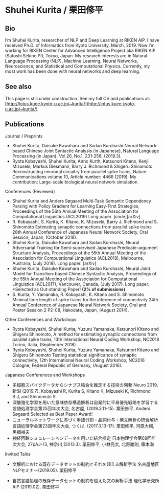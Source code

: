 # Shuhei Kurita / 栗田修平

## Bio
I’m Shuhei Kurita, researcher of NLP and Deep Learning at RIKEN AIP. I have received Ph.D. of Informatics from Kyoto University, March, 2019.
Now I’m working for RIKEN Center for Advanced Intelligence Project aka RIKEN AIP  (Satoshi Sekine PI), Tokyo, Japan.
My research interests are in Natural Language Processing (NLP), Machine Learning, Neural Networks, Neuroscience, and Statistical and Computational Physics. Currently, my most work has been done with neural networks and deep learning.

## See also
This page is still under construction. See my full CV and publications at: 
[http://lotus.kuee.kyoto-u.ac.jp/~kurita/](http://lotus.kuee.kyoto-u.ac.jp/~kurita/)

## Publications
Journal / Preprints
- Shuhei Kurita, Daisuke Kawahara and Sadao Kurohashi
Neural Network-based Chinese Joint Syntactic Analysis (in Japanese),
Natural Language Processing (in Japan),  Vol.26,  No.1, 231-258,  (2019.3).
- Ryota Kobayashi, Shuhei Kurita, Anno Kurth, Katsunori Kitano, Kenji Mizuseki, Markus Diesmann, Barry J. Richmond & Shigeru Shinomoto
Reconstructing neuronal circuitry from parallel spike trains,
Nature Communications volume 10, Article number: 4468 (2019).
My contribution: Large-scale biological neural network simulation.

Conferences (Reviewed)
- Shuhei Kurita and Anders Søgaard
Multi-Task Semantic Dependency Parsing with Policy Gradient for Learning Easy-First Strategies,
Proceedings of the 56th Annual Meeting of the Association for Computational Linguistics (ACL2019)
Long paper. [code][arXiv]
- R. Kobayashi, S. Kurita, K. Kitano, K. Mizuseki, Barry J. Richmond and S. Shinomoto
Estimating synaptic connections from parallel spike trains
28th Annual Conference of Japanese Neural Network Society, Oral Session, Japan, (October 2018).
- Shuhei Kurita, Daisuke Kawahara and Sadao Kurohashi,
Neural Adversarial Training for Semi-supervised Japanese Predicate-argument Structure Analysis,
Proceedings of the 55th Annual Meeting of the Association for Computational Linguistics (ACL2018), Melbourne, Australia, (July 2018).
Long paper. [arXiv]
- Shuhei Kurita, Daisuke Kawahara and Sadao Kurohashi,
Neural Joint Model for Transition-based Chinese Syntactic Analysis,
Proceedings of the 55th Annual Meeting of the Association for Computational Linguistics (ACL2017), Vancouver, Canada, (July 2017).
Long paper. *Selected as Out-standing Paper! **(2% of submissions)**
- S. Kurita, Y. Yamanaka, R. Kobayashi, K. Kitano and S. Shinomoto
Minimal time length of spike trains for the inference of connectivity
24th Annual Conference of Japanese Neural Network Society, Oral and Poster Session 2 P2-08, Hakodate, Japan, (August 2014).


Other Conferences and Workshops
- Ryota Kobayashi, Shuhei Kurita, Yuzuru Yamanaka, Katsunori Kitano and Shigeru Shinomoto,
A method for estimating synaptic connections from parallel spike trains,
13th International Neural Coding Workshop, NC2018
Torino, Italia, (September 2018).
- Ryota Kobayashi, Shuhei Kurita, Yuzuru Yamanaka, Katsunori Kitano and Shigeru Shinomoto
Testing statistical significance of synaptic connectivity,
12th International Neural Coding Workshop, NC2016
Cologne, Federal Republic of Germany, (August 2016).

Japanese Conferences and Workshops
- 多細胞スパイクデータからシナプス結合を推定する技術の開発
Neuro 2019, 新潟 (2019.7).
Kobayashi R, Kurita S, Kitano K, Mizuseki K, Richmond B.J, and Shinomoto S.
- 深層強化学習を用いた意味依存構造解析は自発的に平易優先戦略を学習する
言語処理学会第25回年次大会, 名古屋, (2019.3.11-15).
栗田修平, Anders Søgaard
Selected as Best Paper Award!
- ニューラルネットワークに基づく単語分割・品詞付与・構文解析の統合解析
言語処理学会第23回年次大会, つくば, (2017.3.13-17).
栗田修平, 河原大輔, 黒橋禎夫
- 神経回路シミュレーションデータを用いた結合推定
日本物理学会第69回年次大会, 27pAJ-13, 神奈川,(2013.3).
栗田修平, 小林亮太, 北野勝則, 篠本滋

Invited Talks

- 文解析における既存データセットの制約とそれを超える解析手法
名古屋地区NLPセミナー(2019.05).
栗田修平

- 自然言語処理の既存データセットの制約を超えた文の解析手法
理化学研究所AIP (2019.02).
栗田修平
